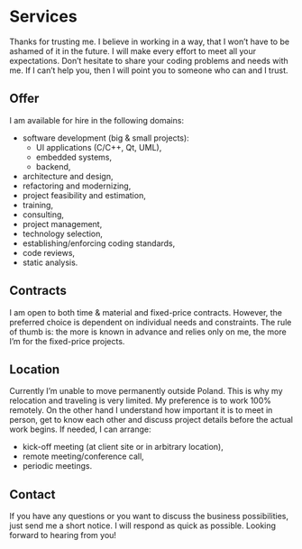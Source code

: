 # Services

Thanks for trusting me. I believe in working in a way, that I won’t have to be ashamed of it in the future. I will make
every effort to meet all your expectations. Don’t hesitate to share your coding problems and needs with me. If I can’t
help you, then I will point you to someone who can and I trust.

## Offer

I am available for hire in the following domains:

- software development (big & small projects):
  - UI applications (C/C++, Qt, UML),
  - embedded systems,
  - backend,
- architecture and design,
- refactoring and modernizing,
- project feasibility and estimation,
- training,
- consulting,
- project management,
- technology selection,
- establishing/enforcing coding standards,
- code reviews,
- static analysis.

## Contracts

I am open to both time & material and fixed-price contracts. However, the preferred choice is dependent on individual
needs and constraints. The rule of thumb is: the more is known in advance and relies only on me, the more I’m for the
fixed-price projects.

## Location

Currently I’m unable to move permanently outside Poland. This is why my relocation and traveling is very limited. My
preference is to work 100% remotely. On the other hand I understand how important it is to meet in person, get to know
each other and discuss project details before the actual work begins. If needed, I can arrange:

- kick-off meeting (at client site or in arbitrary location),
- remote meeting/conference call,
- periodic meetings.

## Contact

If you have any questions or you want to discuss the business possibilities, just send me a short notice. I will respond
as quick as possible. Looking forward to hearing from you!
